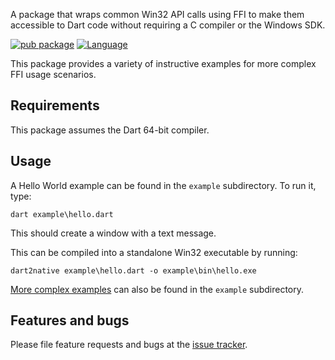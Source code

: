 A package that wraps common Win32 API calls using FFI to make them
accessible to Dart code without requiring a C compiler or the Windows SDK.

[![pub package](https://img.shields.io/pub/v/win32.svg)](https://pub.dev/packages/win32)
[![Language](https://img.shields.io/badge/language-Dart-blue.svg)](https://dart.dev)

This package provides a variety of instructive examples for more complex FFI usage scenarios.

## Requirements

This package assumes the Dart 64-bit compiler. 

## Usage

A Hello World example can be found in the `example` subdirectory. To run it, type:

```
dart example\hello.dart
```

This should create a window with a text message.

This can be compiled into a standalone Win32 executable by running:

```
dart2native example\hello.dart -o example\bin\hello.exe
```

[More complex examples](https://github.com/timsneath/win32/blob/master/example/README.md) can also be found in the `example` subdirectory. 

## Features and bugs

Please file feature requests and bugs at the [issue tracker][tracker].

[tracker]: http://github.com/timsneath/win32
